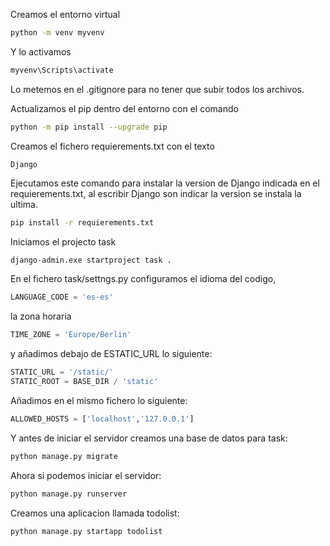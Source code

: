 Creamos el entorno virtual 
```bash
python -m venv myvenv 
```
Y lo activamos 
```bash
myvenv\Scripts\activate 
```
Lo metemos en el .gitignore para no tener que subir todos los archivos.

Actualizamos el pip dentro del entorno con el comando 
```bash
python -m pip install --upgrade pip
```
Creamos el fichero requierements.txt con el texto 
```text
Django
```

Ejecutamos este comando para instalar la version de Django indicada en el requierements.txt, al escribir Django son indicar la version se instala la ultima.
```bash
pip install -r requierements.txt
```
Iniciamos el projecto task 
```bash 
django-admin.exe startproject task .
```

En el fichero task/settngs.py configuramos el idioma del codigo, 
```python
LANGUAGE_CODE = 'es-es'
```
la zona horaria
```python
TIME_ZONE = 'Europe/Berlin'
```
y añadimos debajo de ESTATIC_URL lo siguiente:
```python
STATIC_URL = '/static/'
STATIC_ROOT = BASE_DIR / 'static'
```
Añadimos en el mismo fichero lo siguiente:
```python
ALLOWED_HOSTS = ['localhost','127.0.0.1']
```

Y antes de iniciar el servidor creamos una base de datos para task:
```bash
python manage.py migrate
```

Ahora si podemos iniciar el servidor: 
```bash
python manage.py runserver
```

Creamos una aplicacion llamada todolist:
```bash
python manage.py startapp todolist
```

